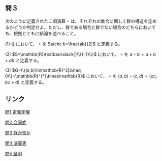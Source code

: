 ## 問３
次のように定義された二項演算 $\circ$ は、それぞれの集合に関して群の構造を定めるかどうか判定せよ。ただし、群である場合と群でない場合のどちらにおいても、根拠とともに結論を述べること。

(1) $\mathbb{Q}$ において、 $\circ$ を $a\circ b=\frac{ab}{2}$ と定義する。

(2) $S=\mathbb{R}\textbackslash{}\\{{-1}\\}$ において、 $\circ$ を $a\circ b=a+b+ab$ と定義する。

(3) $G=\\{(a,b)\in\mathbb{R}^2|a\neq 0\\}=\mathbb{R}^{*}\times\mathbb{R}$ において、 $\circ$ を $(a,b)\circ(c,d) =(ac,bc+d)$ と定義する。

## リンク
[問1 定義定理](test1-1.md)

[問2 合同式](test1-2.md)

[問3 群か否か](test1-3.md)

[問4 演算表](test1-4.md)

[問5 証明](test1-5.md)
